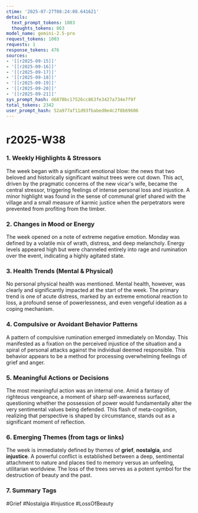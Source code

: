 ```yaml
---
ctime: '2025-07-27T08:24:08.641621'
details:
  text_prompt_tokens: 1003
  thoughts_tokens: 863
model_name: gemini-2.5-pro
request_tokens: 1003
requests: 1
response_tokens: 476
sources:
- '[[r2025-09-15]]'
- '[[r2025-09-16]]'
- '[[r2025-09-17]]'
- '[[r2025-09-18]]'
- '[[r2025-09-19]]'
- '[[r2025-09-20]]'
- '[[r2025-09-21]]'
sys_prompt_hash: d6870bc17526cc863fe3427a734e7f9f
total_tokens: 2342
user_prompt_hash: 52a977af11d93fbabed0e4c2f8b69606
---
```

# r2025-W38

### 1. Weekly Highlights & Stressors
The week began with a significant emotional blow: the news that two beloved and historically significant walnut trees were cut down. This act, driven by the pragmatic concerns of the new vicar's wife, became the central stressor, triggering feelings of intense personal loss and injustice. A minor highlight was found in the sense of communal grief shared with the village and a small measure of karmic justice when the perpetrators were prevented from profiting from the timber.

### 2. Changes in Mood or Energy
The week opened on a note of extreme negative emotion. Monday was defined by a volatile mix of wrath, distress, and deep melancholy. Energy levels appeared high but were channeled entirely into rage and rumination over the event, indicating a highly agitated state.

### 3. Health Trends (Mental & Physical)
No personal physical health was mentioned. Mental health, however, was clearly and significantly impacted at the start of the week. The primary trend is one of acute distress, marked by an extreme emotional reaction to loss, a profound sense of powerlessness, and even vengeful ideation as a coping mechanism.

### 4. Compulsive or Avoidant Behavior Patterns
A pattern of compulsive rumination emerged immediately on Monday. This manifested as a fixation on the perceived injustice of the situation and a spiral of personal attacks against the individual deemed responsible. This behavior appears to be a method for processing overwhelming feelings of grief and anger.

### 5. Meaningful Actions or Decisions
The most meaningful action was an internal one. Amid a fantasy of righteous vengeance, a moment of sharp self-awareness surfaced, questioning whether the possession of power would fundamentally alter the very sentimental values being defended. This flash of meta-cognition, realizing that perspective is shaped by circumstance, stands out as a significant moment of reflection.

### 6. Emerging Themes (from tags or links)
The week is immediately defined by themes of **grief**, **nostalgia**, and **injustice**. A powerful conflict is established between a deep, sentimental attachment to nature and places tied to memory versus an unfeeling, utilitarian worldview. The loss of the trees serves as a potent symbol for the destruction of beauty and the past.

### 7. Summary Tags
#Grief #Nostalgia #Injustice #LossOfBeauty